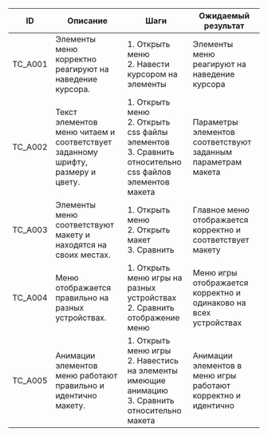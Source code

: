 | ID      | Описание                                                           | Шаги                                                                                     | Ожидаемый результат                                   |
| ------- | ------------------------------------------------------------------ | ----------------------------------------------------------------------------------------- | ---------------------------------------------------- |
| TC_A001 | Элементы меню корректно реагируют на наведение курсора.           | 1. Открыть меню<br>2. Навести курсором на элементы                                       | Элементы меню реагируют на наведение курсора           |
| TC_A002 | Текст элементов меню читаем и соответствует заданному шрифту, размеру и цвету. | 1. Открыть меню<br>2. Открыть css файлы элементов<br>3. Сравнить относительно css файлов элементов макета | Параметры элементов соответствуют заданным параметрам макета |
| TC_A003 | Элементы меню соответствуют макету и находятся на своих местах.    | 1. Открыть меню<br>2. Открыть макет<br>3. Сравнить                                      | Главное меню отображается корректно и соответствует макету |
| TC_A004 | Меню отображается правильно на разных устройствах.               | 1. Открыть меню игры на разных устройствах<br>2. Сравнить отображение меню              | Меню игры отображается корректно и одинаково на всех устройствах |
| TC_A005 | Анимации элементов меню работают правильно и идентично макету.   | 1. Открыть меню игры<br>2. Навестись на элементы имеющие анимацию<br>3. Сравнить относительно макета | Анимации элементов в меню игры работают корректно и идентично |